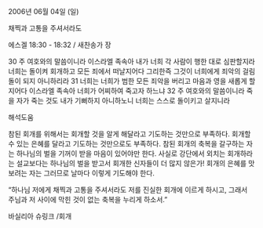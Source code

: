2006년 06월 04일 (일)

채찍과 고통을 주셔서라도



에스겔 18:30 - 18:32 / 새찬송가  장


30 주 여호와의 말씀이니라 이스라엘 족속아 내가 너희 각 사람이 행한 대로 심판할지라 너희는 돌이켜 회개하고 모든 죄에서 떠날지어다 그리한즉 그것이 너희에게 죄악의 걸림돌이 되지 아니하리라 31 너희는 너희가 범한 모든 죄악을 버리고 마음과 영을 새롭게 할지어다 이스라엘 족속아 너희가 어찌하여 죽고자 하느냐 32 주 여호와의 말씀이니라 죽을 자가 죽는 것도 내가 기뻐하지 아니하노니 너희는 스스로 돌이키고 살지니라

해석도움





참된 회개를 위해서는 회개할 것을 알게 해달라고 기도하는 것만으로 부족하다. 
회개할 수 있는 은혜를 달라고 기도하는 것만으로도 부족하다. 
참된 회개의 축복을 갈구하는 자는 하나님의 벌을 기꺼이 받을 마음이 있어야만 한다. 
사실로 강단에서 외치는 회개하라는 설교보다는 
하나님의 벌을 받고서 회개한 신자들이 더 많지 않은가! 
회개의 은혜를 맛보려는 자는 그러므로 날마다 이렇게 기도해야 한다. 

“하나님 저에게 채찍과 고통을 주셔서라도 저를 진실한 회개에 이르게 하시고, 
그래서 주님과 저 사이에 막힌 것이 없는 축복을 누리게 하소서.” 

바실리아 슈링크 /회개
